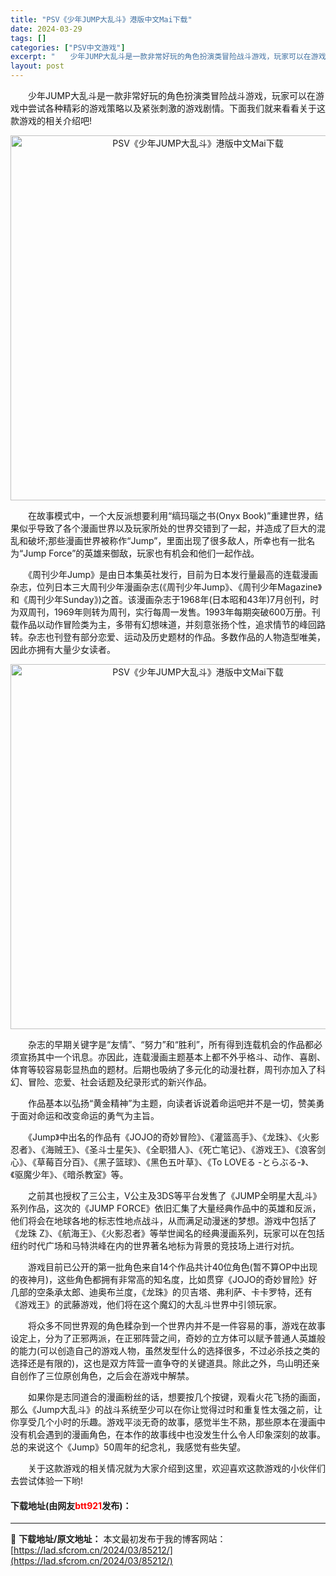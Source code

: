 ```yaml
---
title: "PSV《少年JUMP大乱斗》港版中文Mai下载"
date: 2024-03-29
tags: []
categories: ["PSV中文游戏"]
excerpt: "　　少年JUMP大乱斗是一款非常好玩的角色扮演类冒险战斗游戏，玩家可以在游戏中尝试各种精彩的游戏策略以及紧张刺激的游戏剧情。下面我们就来看看关于这款游戏的相关介绍吧! 　　在故事模式中，一个大反派想要利用&ldquo;缟玛瑙之书(Onyx Book)&rdquo;重建世界，结果似乎导致了各个漫画世界&hellip;"
layout: post
---
```


 <p>　　少年JUMP大乱斗是一款非常好玩的角色扮演类冒险战斗游戏，玩家可以在游戏中尝试各种精彩的游戏策略以及紧张刺激的游戏剧情。下面我们就来看看关于这款游戏的相关介绍吧!</p> <p align="center"><img align="" border="0" src="https://lad.sfcrom.cn/wp-content/uploads/2024/03/20240329_660665879be85.webp" width="584" alt="PSV《少年JUMP大乱斗》港版中文Mai下载" /></p> <p>　　在故事模式中，一个大反派想要利用&ldquo;缟玛瑙之书(Onyx Book)&rdquo;重建世界，结果似乎导致了各个漫画世界以及玩家所处的世界交错到了一起，并造成了巨大的混乱和破坏;那些漫画世界被称作&ldquo;Jump&rdquo;，里面出现了很多敌人，所幸也有一批名为&ldquo;Jump Force&rdquo;的英雄来御敌，玩家也有机会和他们一起作战。</p> <p>　　《周刊少年Jump》是由日本集英社发行，目前为日本发行量最高的连载漫画杂志，位列日本三大周刊少年漫画杂志(《周刊少年Jump》、《周刊少年Magazine》和《周刊少年Sunday》)之首。该漫画杂志于1968年(日本昭和43年)7月创刊，时为双周刊，1969年则转为周刊，实行每周一发售。1993年每期突破600万册。刊载作品以动作冒险类为主，多带有幻想味道，并刻意张扬个性，追求情节的峰回路转。杂志也刊登有部分恋爱、运动及历史题材的作品。多数作品的人物造型唯美，因此亦拥有大量少女读者。</p> <p align="center"><img align="" border="0" src="https://lad.sfcrom.cn/wp-content/uploads/2024/03/20240329_660665882ef3f.webp" width="584" alt="PSV《少年JUMP大乱斗》港版中文Mai下载" /></p> <p>　　杂志的早期关键字是&ldquo;友情&rdquo;、&ldquo;努力&rdquo;和&ldquo;胜利&rdquo;，所有得到连载机会的作品都必须宣扬其中一个讯息。亦因此，连载漫画主题基本上都不外乎格斗、动作、喜剧、体育等较容易彰显热血的题材。后期也吸纳了多元化的动漫社群，周刊亦加入了科幻、冒险、恋爱、社会话题及纪录形式的新兴作品。</p> <p>　　作品基本以弘扬&ldquo;黄金精神&rdquo;为主题，向读者诉说着命运吧并不是一切，赞美勇于面对命运和改变命运的勇气为主旨。</p> <p>　　《Jump》中出名的作品有《JOJO的奇妙冒险》、《灌篮高手》、《龙珠》、《火影忍者》、《海贼王》、《圣斗士星矢》、《全职猎人》、《死亡笔记》、《游戏王》、《浪客剑心》、《草莓百分百》、《黑子篮球》、《黑色五叶草》、《To LOVEる -とらぶる-》、《驱魔少年》、《暗杀教室》等。</p> <p>　　之前其也授权了三公主，V公主及3DS等平台发售了《JUMP全明星大乱斗》系列作品，这次的《JUMP FORCE》依旧汇集了大量经典作品中的英雄和反派，他们将会在地球各地的标志性地点战斗，从而满足动漫迷的梦想。游戏中包括了《龙珠 Z》、《航海王》、《火影忍者》等举世闻名的经典漫画系列，玩家可以在包括纽约时代广场和马特洪峰在内的世界著名地标为背景的竞技场上进行对抗。</p> <p>　　游戏目前已公开的第一批角色来自14个作品共计40位角色(暂不算OP中出现的夜神月)，这些角色都拥有非常高的知名度，比如贯穿《JOJO的奇妙冒险》好几部的空条承太郎、迪奥布兰度，《龙珠》的贝吉塔、弗利萨、卡卡罗特，还有《游戏王》的武藤游戏，他们将在这个魔幻的大乱斗世界中引领玩家。</p> <p>　　将众多不同世界观的角色糅杂到一个世界内并不是一件容易的事，游戏在故事设定上，分为了正邪两派，在正邪阵营之间，奇妙的立方体可以赋予普通人英雄般的能力(可以创造自己的游戏人物，虽然发型什么的选择很多，不过必杀技之类的选择还是有限的)，这也是双方阵营一直争夺的关键道具。除此之外，鸟山明还亲自创作了三位原创角色，之后会在游戏中解禁。</p> <p>　　如果你是志同道合的漫画粉丝的话，想要按几个按键，观看火花飞扬的画面，那么《Jump大乱斗》的战斗系统至少可以在你让觉得过时和重复性太强之前，让你享受几个小时的乐趣。游戏平淡无奇的故事，感觉半生不熟，那些原本在漫画中没有机会遇到的漫画角色，在本作的故事线中也没发生什么令人印象深刻的故事。总的来说这个《Jump》50周年的纪念礼，我感觉有些失望。</p> <p>　　关于这款游戏的相关情况就为大家介绍到这里，欢迎喜欢这款游戏的小伙伴们去尝试体验一下哟!</p> <p><h4>下载地址(由网友<font color="red">btt921</font>发布)：</h4></p> 

---
📖 **下载地址/原文地址：** 本文最初发布于我的博客网站：[https://lad.sfcrom.cn/2024/03/85212/](https://lad.sfcrom.cn/2024/03/85212/)
